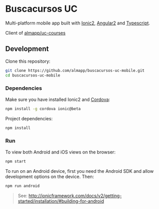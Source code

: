 # Buscacursos UC

Multi-platform mobile app built with [Ionic2](http://ionicframework.com/docs/v2/getting-started/installation), [Angular2](https://angular.io/) and [Typescript](http://www.typescriptlang.org/).

Client of [almapp/uc-courses](https://github.com/almapp/uc-courses)

## Development

Clone this repository:

```sh
git clone https://github.com/almapp/buscacursos-uc-mobile.git
cd buscacursos-uc-mobile
```

### Dependencies

Make sure you have installed Ionic2 and [Cordova](https://cordova.apache.org):

```sh
npm install -g cordova ionic@beta
```

Project dependencies:

```sh
npm install
```

### Run

To view both Android and iOS views on the browser:

```sh
npm start
```

To run on an Android device, first you need the Android SDK and allow development options on the device. Then:

```sh
npm run android
```

> See: http://ionicframework.com/docs/v2/getting-started/installation/#building-for-android
